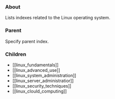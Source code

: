 ### About
Lists indexes related to the Linux operating system.

### Parent
Specify parent index.

### Children
- [[linux_fundamentals]]
- [[linux_advanced_use]]
- [[linux_system_administration]]
- [[linux_server_administratior]]
- [[linux_security_techniques]]
- [[linux_clould_computing]]
